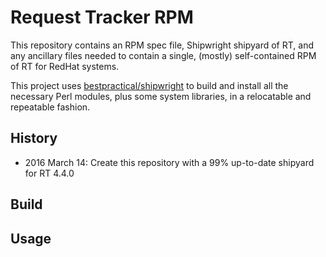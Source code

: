 Request Tracker RPM
=============

This repository contains an RPM spec file, Shipwright shipyard of RT, and any
ancillary files needed to contain a single, (mostly) self-contained RPM of RT
for RedHat systems.

This project uses
[bestpractical/shipwright](https://github.com/bestpractical/shipwright) to
build and install all the necessary Perl modules, plus some system libraries,
in a relocatable and repeatable fashion.

History
-------
* 2016 March 14: Create this repository with a 99% up-to-date shipyard for RT 4.4.0


Build
-----


Usage
-----



